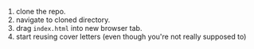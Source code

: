 1. clone the repo. <br />
2. navigate to cloned directory. <br />
3. drag `index.html` into new browser tab. <br />
4. start reusing cover letters (even though you're not really supposed to)
